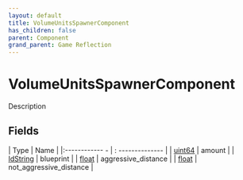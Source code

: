 ```yaml
---
layout: default
title: VolumeUnitsSpawnerComponent
has_children: false
parent: Component
grand_parent: Game Reflection
---
```

# VolumeUnitsSpawnerComponent
Description 

## Fields
| Type | Name |
|:------------ - | : -------------- |
| [uint64](game-reflection/components/uint64.md) | amount |
| [IdString](game-reflection/components/id_string.md) | blueprint |
| [float](game-reflection/components/float.md) | aggressive_distance |
| [float](game-reflection/components/float.md) | not_aggressive_distance |
